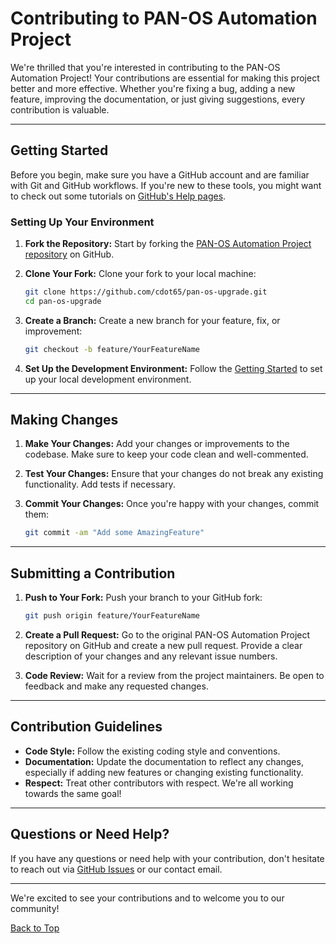 # Contributing to PAN-OS Automation Project

We're thrilled that you're interested in contributing to the PAN-OS Automation Project! Your contributions are essential for making this project better and more effective. Whether you're fixing a bug, adding a new feature, improving the documentation, or just giving suggestions, every contribution is valuable.

---

## Getting Started

Before you begin, make sure you have a GitHub account and are familiar with Git and GitHub workflows. If you're new to these tools, you might want to check out some tutorials on [GitHub's Help pages](https://help.github.com).

### Setting Up Your Environment

1. **Fork the Repository:** Start by forking the [PAN-OS Automation Project repository](https://github.com/cdot65/pan-os-upgrade) on GitHub.

2. **Clone Your Fork:** Clone your fork to your local machine:

    ```bash
    git clone https://github.com/cdot65/pan-os-upgrade.git
    cd pan-os-upgrade
    ```

3. **Create a Branch:** Create a new branch for your feature, fix, or improvement:

    ```bash
    git checkout -b feature/YourFeatureName
    ```

4. **Set Up the Development Environment:** Follow the [Getting Started](../user-guide/getting-started.md) to set up your local development environment.

---

## Making Changes

1. **Make Your Changes:** Add your changes or improvements to the codebase. Make sure to keep your code clean and well-commented.

2. **Test Your Changes:** Ensure that your changes do not break any existing functionality. Add tests if necessary.

3. **Commit Your Changes:** Once you're happy with your changes, commit them:

    ```bash
    git commit -am "Add some AmazingFeature"
    ```

---

## Submitting a Contribution

1. **Push to Your Fork:** Push your branch to your GitHub fork:

    ```bash
    git push origin feature/YourFeatureName
    ```

2. **Create a Pull Request:** Go to the original PAN-OS Automation Project repository on GitHub and create a new pull request. Provide a clear description of your changes and any relevant issue numbers.

3. **Code Review:** Wait for a review from the project maintainers. Be open to feedback and make any requested changes.

---

## Contribution Guidelines

- **Code Style:** Follow the existing coding style and conventions.
- **Documentation:** Update the documentation to reflect any changes, especially if adding new features or changing existing functionality.
- **Respect:** Treat other contributors with respect. We're all working towards the same goal!

---

## Questions or Need Help?

If you have any questions or need help with your contribution, don't hesitate to reach out via [GitHub Issues](https://github.com/cdot65/pan-os-upgrade/issues) or our contact email.

---

We're excited to see your contributions and to welcome you to our community!

[Back to Top](#contributing-to-pan-os-automation-project)
